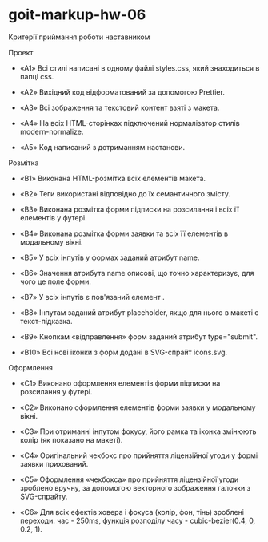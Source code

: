 # goit-markup-hw-06

Критерії приймання роботи наставником

Проект

+ «A1» Всі стилі написані в одному файлі styles.css, який знаходиться в папці css.

+ «A2» Вихідний код відформатований за допомогою Prettier.

+ «A3» Всі зображення та текстовий контент взяті з макета.

+ «A4» На всіх HTML-сторінках підключений нормалізатор стилів modern-normalize.

+ «A5» Код написаний з дотриманням настанови.

Розмітка

+ «B1» Виконана HTML-розмітка всіх елементів макета.

+ «B2» Теги використані відповідно до їх семантичного змісту.

+ «B3» Виконана розмітка форми підписки на розсилання і всіх її елементів у футері.

+ «B4» Виконана розмітка форми заявки та всіх її елементів в модальному вікні.

+ «B5» У всіх інпутів у формах заданий атрибут name.

+ «B6» Значення атрибута name описові, що точно характеризує, для чого це поле форми.

+ «B7» У всіх інпутів є пов'язаний елемент <label>.

+ «B8» Інпутам заданий атрибут placeholder, якщо для нього в макеті є текст-підказка.

+ «B9» Кнопкам «відправлення» форм заданий атрибут type="submit".

+ «B10» Всі нові іконки з форм додані в SVG-спрайт icons.svg.

Оформлення

+ «C1» Виконано оформлення елементів форми підписки на розсилання у футері.

+ «C2» Виконано оформлення елементів форми заявки у модальному вікні.

+ «C3» При отриманні інпутом фокусу, його рамка та іконка змінюють колір (як показано на макеті).

+ «C4» Оригінальний чекбокс про прийняття ліцензійної угоди у формі заявки прихований.

+ «C5» Оформлення «чекбокса» про прийняття ліцензійної угоди зроблено вручну, за допомогою векторного зображення галочки з SVG-спрайту.

+ «C6» Для всіх ефектів ховера і фокуса (колір, фон, тінь) зроблені переходи. час - 250ms, функція розподілу часу - cubic-bezier(0.4, 0, 0.2, 1).